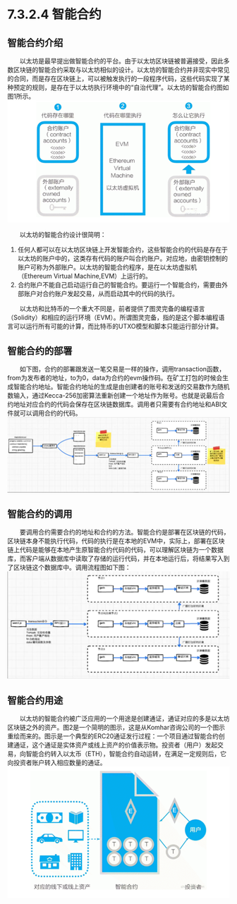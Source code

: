 # 7.3.2.4 智能合约
## 智能合约介绍
&emsp;&emsp;以太坊是最早提出做智能合约的平台。由于以太坊区块链被普遍接受，因此多数区块链的智能合约采取与以太坊相似的设计。以太坊的智能合约并非现实中常见的合同，而是存在区块链上，可以被触发执行的一段程序代码，这些代码实现了某种预定的规则，是存在于以太坊执行环境中的“自治代理”。以太坊的智能合约图如图1所示。
![0732478.jpg](./figures/0732478(2).jpg)

&emsp;&emsp;以太坊的智能合约设计很简明：
1. 任何人都可以在以太坊区块链上开发智能合约，这些智能合约的代码是存在于以太坊的账户中的，这类存有代码的账户叫合约账户。对应地，由密钥控制的账户可称为外部账户。以太坊的智能合约程序，是在以太坊虚拟机（Ethereum Virtual Machine,EVM）上运行的。
2. 合约账户不能自己启动运行自己的智能合约。要运行一个智能合约，需要由外部账户对合约账户发起交易，从而启动其中的代码的执行。

&emsp;&emsp;以太坊和比特币的一个重大不同是，前者提供了图灵完备的编程语言（Solidity）和相应的运行环境（EVM）。所谓图灵完备，指的是这个脚本编程语言可以运行所有可能的计算，而比特币的UTXO模型和脚本只能运行部分计算。

## 智能合约的部署
&emsp;&emsp;如下图，合约的部署跟发送一笔交易是一样的操作，调用transaction函数，from为发布者的地址，to为0，data为合约的evm操作码。在矿工打包的时候会生成智能合约地址。智能合约地址的生成是由创建者的账号和发送的交易数作为随机数输入，通过Kecca-256加密算法重新创建一个地址作为账号。也就是说最后合约地址对应合约的代码会保存在区块链数据库。调用者只需要有合约地址和ABI文件就可以调用合约的代码。
![0732478.jpg](./figures/0732478(3).jpg)

## 智能合约的调用
&emsp;&emsp;要调用合约需要合约的地址和合约的方法。智能合约是部署在区块链的代码，区块链本身不能执行代码，代码的执行是在本地的EVM中，实际上，部署在区块链上代码是能够在本地产生原智能合约代码的代码，可以理解区块链为一个数据库，而客户端从数据库中读取了存储的运行代码，并在本地运行后，将结果写入到了区块链这个数据库中。调用流程图如下图：
![0732478.jpg](./figures/0732478(4).jpg)

## 智能合约用途
&emsp;&emsp;以太坊的智能合约被广泛应用的一个用途是创建通证，通证对应的多是以太坊区块链之外的资产。图2是一个简明的图示，这是从Komhar咨询公司的一个图示重绘而来的。图示是一个典型的ERC20通证发行过程：一个项目通过智能合约创建通证，这个通证是实体资产或线上资产的价值表示物。投资者（用户）发起交易，向智能合约转入以太币（ETH），智能合约自动运转，在满足一定规则后，它向投资者账户转入相应数量的通证。
![0732478.jpg](./figures/0732478(1).jpg)